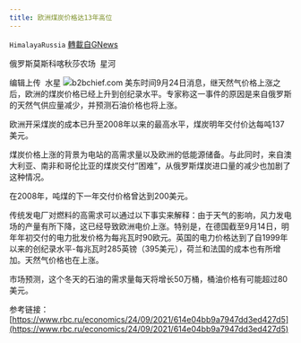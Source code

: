 ```yaml
---
title: 欧洲煤炭价格达13年高位
---
```

`HimalayaRussia` [轉載自GNews](https://gnews.org/zh-hans/1554667/)

俄罗斯莫斯科喀秋莎农场  星河

编辑上传  水星
![](https://assets.gnews.org/wp-content/uploads/2021/09/C-7.jpg)b2bchief.com
美东时间9月24日消息，继天然气价格上涨之后，欧洲的煤炭价格已经上升到创纪录水平。专家称这一事件的原因是来自俄罗斯的天然气供应量减少，并预测石油价格也将上涨。

欧洲开采煤炭的成本已升至2008年以来的最高水平，煤炭明年交付价达每吨137美元。

煤炭价格上涨的背景为电站的高需求量以及欧洲的低能源储备。与此同时，来自澳大利亚、南非和哥伦比亚的煤炭交付”困难”，从俄罗斯煤炭进口量的减少也加剧了这种情况。

在2008年，吨煤的下一年交付价格曾达到200美元。

传统发电厂对燃料的高需求可以通过以下事实来解释：由于天气的影响，风力发电场的产量有所下降，这已经导致欧洲电价上涨。特别是，在德国截至9月14日，明年年初交付的电力批发价格为每兆瓦时90欧元。英国的电力价格达到了自1999年以来的创纪录水平-每兆瓦时285英镑（395美元），荷兰和法国的成本也有所增加。天然气价格也在上涨。

市场预测，这个冬天的石油的需求量每天将增长50万桶，桶油价格有可能超过80美元。

参考链接：[https://www.rbc.ru/economics/24/09/2021/614e04bb9a7947dd3ed427d5](https://www.rbc.ru/economics/24/09/2021/614e04bb9a7947dd3ed427d5)
